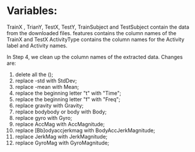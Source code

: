 # Variables:
TrainX ,  TrianY,  TestX,  TestY,  TrainSubject  and  TestSubject contain the data from the downloaded files.
features contains the column names of the TrainX and TestX
ActivityType contains the column names for the Activity label and Activity names.

In Step 4, we clean up the column names of the extracted data. Changes are:
1) delete all the ();
2) replace -std with StdDev;
3) replace -mean with Mean;
4) replace the beginning letter "t" with "Time";
5) replace the beginning letter "f" with "Freq";
6) replace gravity with Gravity;
7) replace bodybody or body with Body;
8) replace gyro with Gyro;
9) replace AccMag with AccMagnitude;
10) replace [Bb]odyaccjerkmag with BodyAccJerkMagnitude;
11) replace JerkMag with JerkMagnitude;
12) replace GyroMag with GyroMagnitude;

